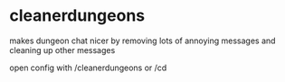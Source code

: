 # cleanerdungeons

makes dungeon chat nicer by removing lots of annoying messages and cleaning up other messages

open config with /cleanerdungeons or /cd
